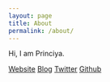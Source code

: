 ```yaml
---
layout: page
title: About
permalink: /about/
---
```


Hi, I am Princiya.

[Website](http://princiya.com)
[Blog](https://princiya777.wordpress.com)
[Twitter](https://twitter.com/princi_ya)
[Github](https://github.com/princiya)
